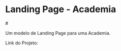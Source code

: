 <h1>Landing Page - Academia</h1>
#
<p>Um modelo de Landing Page para uma Academia.</p>

<p>Link do Projeto:</p>
